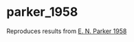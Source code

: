# parker_1958
Reproduces results from [E. N. Parker 1958](http://adsabs.harvard.edu/abs/1958ApJ...128..664P)
